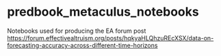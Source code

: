 # predbook_metaculus_notebooks
Notebooks used for producing the EA forum post https://forum.effectivealtruism.org/posts/hqkyaHLQhzuREcXSX/data-on-forecasting-accuracy-across-different-time-horizons
